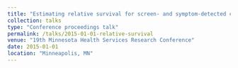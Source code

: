 ```yaml
---
title: "Estimating relative survival for screen- and symptom-detected colorectal cancer patients"
collection: talks
type: "Conference proceedings talk"
permalink: /talks/2015-01-01-relative-survival
venue: "19th Minnesota Health Services Research Conference"
date: 2015-01-01
location: "Minneapolis, MN"
---
```

